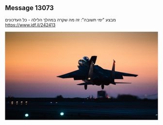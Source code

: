 ## Message 13073

מבצע "ימי תשובה":
זה מה שקרה במהלך הלילה -  כל העדכונים
  https://www.idf.il/242413

![Photo](13073/13073_photo.jpg)
